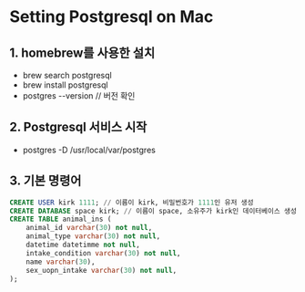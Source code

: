 # Setting Postgresql on Mac

## 1. homebrew를 사용한 설치

* brew search postgresql
* brew install postgresql
* postgres --version // 버전 확인

## 2. Postgresql 서비스 시작

* postgres -D /usr/local/var/postgres

## 3. 기본 명령어

```sql
CREATE USER kirk 1111; // 이름이 kirk, 비밀번호가 1111인 유저 생성
CREATE DATABASE space kirk; // 이름이 space, 소유주가 kirk인 데이터베이스 생성
CREATE TABLE animal_ins (
    animal_id varchar(30) not null,
    animal_type varchar(30) not null,
    datetime datetimme not null,
    intake_condition varchar(30) not null,
    name varchar(30),
    sex_uopn_intake varchar(30) not null,
);
```




